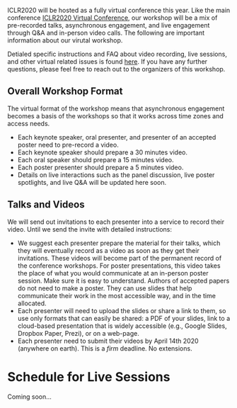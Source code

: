 ICLR2020 will be hosted as a fully virtual conference this year. Like the main conference [ICLR2020 Virtual Conference](https://medium.com/@iclr_conf/format-for-the-iclr2020-virtual-conference-76716ddea640), our workshop will be a mix of pre-recorded talks, asynchronous engagement, and live engagement through Q&A and in-person video calls. The following are important information about our virutal workshop. 

Detialed specific instructions and FAQ about video recording, live sessions, and other virtual related issues is found [here](https://iclr.cc/Conferences/2020/VirtualConference-FAQ). If you have any further questions, please feel free to reach out to the organizers of this workshop.

## Overall Workshop Format

The virtual format of the workshop means that asynchronous engagement becomes a basis of the workshops so that it works across time zones and access needs.
- Each keynote speaker, oral presenter, and presenter of an accepted poster need to pre-record a video.
- Each keynote speaker should prepare a 30 minutes video.
- Each oral speaker should prepare a 15 minutes video.
- Each poster presenter should prepare a 5 minutes video.
- Details on live interactions such as the panel discussion, live poster spotlights, and live Q&A will be updated here soon.

## Talks and Videos

We will send out invitations to each presenter into a service to record their video. Until we send the invite with detailed instructions:
- We suggest each presenter prepare the material for their talks, which they will eventually record as a video as soon as they get their invitations.  These videos will become part of the permanent record of the conference workshops. For poster presentations, this video takes the place of what you would communicate at an in-person poster session. Make sure it is easy to understand. Authors of accepted papers do not need to make a poster. They can use slides that help communicate their work in the most accessible way, and in the time allocated.
- Each presenter will need to upload the slides or share a link to them, so use only formats that can easily be shared: a PDF of your slides, link to a cloud-based presentation that is widely accessible (e.g., Google Slides, Dropbox Paper, Prezi), or on a web-page.
- Each presenter need to submit their videos by April 14th 2020 (anywhere on earth). This is a *firm* deadline. No extensions.

# Schedule for Live Sessions
Coming soon...
